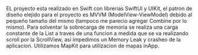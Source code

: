 EL proyecto esta realizado en Swift con librerias SwiftUI y UIKit, el patron de diseño elejido para el proyecto es MVVM (ModelView-ViewModel) debido al pequeño tamaño del mismo (tampoco me parecio agregar Combine por lo mismo). Para solventar la sobrecarga de memoria se realiza una carga constante de la List a traves de una funcion a medida que se va realizando scroll por la ScrollView, asi impedimos un Memory Leak y crasheo de la aplicacion. Utilizamos MapKit para utilizacion de mapas inApp.
